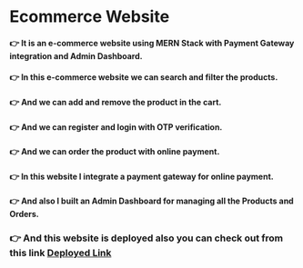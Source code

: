 # Ecommerce Website
#### 👉 It is an e-commerce website using MERN Stack with Payment Gateway integration and Admin Dashboard.
#### 👉 In this e-commerce website we can search and filter the products.
#### 👉 And we can add and remove the product in the cart.
#### 👉 And we can register and login with OTP verification.
#### 👉 And we can order the product with online payment.
#### 👉 In this website I integrate a payment gateway for online payment.
#### 👉 And also I built an Admin Dashboard for managing all the Products and Orders.
### 👉 And this website is deployed also you can check out from this link <a href="https://betaecom.onrender.com">Deployed Link</a>
